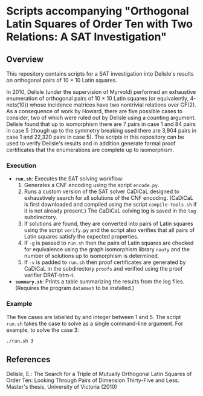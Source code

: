 # Scripts accompanying "Orthogonal Latin Squares of Order Ten with Two Relations: A SAT Investigation"

## Overview

This repository contains scripts for a SAT investigation into Delisle's results on orthogonal pairs of 10 × 10 Latin squares.

In 2010, Delisle (under the supervision of Myrvold) performed an exhaustive enumeration of orthogonal pairs of 10 × 10 Latin squares (or equivalently, 4-nets(10)) whose incidence matrices have two nontrivial relations over GF(2).  As a consequence of work by Howard, there are five possible cases to consider, two of which were ruled out by Delisle using a counting argument.  Delisle found that up to isomorphism there are 7 pairs in case 1 and 84 pairs in case 5 (though up to the symmetry breaking used there are 3,904 pairs in case 1 and 22,320 pairs in case 5).  The scripts in this repository can be used to verify Delisle's results and in addition generate formal proof certificates that the enumerations are complete up to isomorphism.

### Execution
- **`run.sh`**: Executes the SAT solving workflow:
  1. Generates a CNF encoding using the script `encode.py`.
  2. Runs a custom version of the SAT solver CaDiCaL designed to exhaustively search for all solutions of the CNF encoding.  (CaDiCaL is first downloaded and compiled using the script `compile-tools.sh` if it is not already present.)  The CaDiCaL solving log is saved in the `log` subdirectory.
  3. If solutions are found, they are converted into pairs of Latin squares using the script `verify.py` and the script also verifies that all pairs of Latin squares satisfy the expected properties.
  4. If `-g` is passed to `run.sh` then the pairs of Latin squares are checked for equivalence using the graph isomorphism library `nauty` and the number of solutions up to isomorphism is determined.
  5. If `-v` is padded to `run.sh` then proof certificates are generated by CaDiCaL in the subdirectory `proofs` and verified using the proof verifier DRAT-trim-t.
- **`summary.sh`**: Prints a table summarizing the results from the log files.  (Requires the program `datamash` to be installed.)

### Example

The five cases are labelled by and integer between 1 and 5.  The script `run.sh` takes the case to solve as a single command-line argument.  For example, to solve the case 3:

```./run.sh 3```

## References

Delisle, E.: The Search for a Triple of Mutually Orthogonal Latin Squares of Order Ten: Looking Through Pairs of Dimension Thirty-Five and Less.  Master's thesis, University of Victoria (2010)
